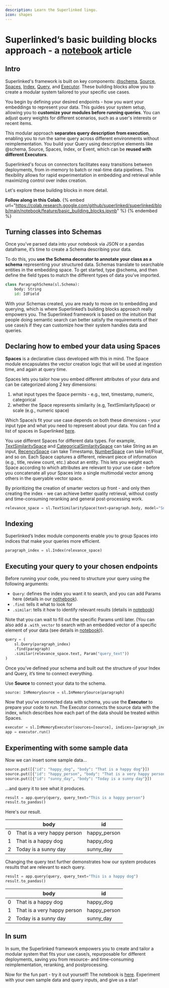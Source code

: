 ```yaml
---
description: Learn the Superlinked lingo.
icon: shapes
---
```



# Superlinked’s basic building blocks approach - a [notebook](https://github.com/superlinked/superlinked/blob/main/notebook/feature/basic_building_blocks.ipynb) article

## Intro

Superlinked's framework is built on key components: [@schema](../reference/common/schema/schema.md), [Source](../reference/dsl/source/index.md), [Spaces](../reference/dsl/space/index.md), [Index](../reference/dsl/index/index.md), [Query](../reference/dsl/query/index.md), and [Executor](../reference/dsl/executor/index.md). These building blocks allow you to create a modular system tailored to your specific use cases.

You begin by defining your desired endpoints - how you want your embeddings to represent your data. This guides your system setup, allowing you to **customize your modules before running queries**. You can adjust query weights for different scenarios, such as a user's interests or recent items.

This modular approach **separates query description from execution**, enabling you to run the same query across different environments without reimplementation. You build your Query using descriptive elements like @schema, Source, Spaces, Index, or Event, which can be **reused with different Executors**.

Superlinked's focus on connectors facilitates easy transitions between deployments, from in-memory to batch or real-time data pipelines. This flexibility allows for rapid experimentation in embedding and retrieval while maximizing control over index creation.

Let's explore these building blocks in more detail.


**Follow along in this Colab.**
{% embed url="https://colab.research.google.com/github/superlinked/superlinked/blob/main/notebook/feature/basic_building_blocks.ipynb" %}
{% endembed %}


## Turning classes into Schemas

Once you’ve parsed data into your notebook via JSON or a pandas dataframe, it’s time to create a Schema describing your data.

To do this, you **use the Schema decorator to annotate your class as a schema** representing your structured data. Schemas translate to searchable entities in the embedding space. To get started, type @schema, and then define the field types to match the different types of data you’ve imported.

```python
class ParagraphSchema(sl.Schema):
    body: String
    id: IdField
```

With your Schemas created, you are ready to move on to embedding and querying, which is where Superlinked’s building blocks approach really empowers you. The Superlinked framework is based on the intuition that people doing semantic search can better satisfy the requirements of their use case/s if they can customize how their system handles data and queries. 

## Declaring how to embed your data using Spaces
**Spaces** is a declarative class developed with this in mind. The Space module encapsulates the vector creation logic that will be used at ingestion time, and again at query time.

Spaces lets you tailor how you embed different attributes of your data and can be categorized along 2 key dimensions:
1. what input types the Space permits - e.g., text, timestamp, numeric, categorical
2. whether the Space represents similarity (e.g, TextSimilaritySpace) or scale (e.g., numeric space)

Which Space/s fit your use case depends on both these dimensions - your input type and what you need to represent about your data. You can find a list of spaces in Superlinked [here](../reference/dsl/space/index.md).

You use different Spaces for different data types. For example, [TextSimilaritySpace](../reference/dsl/space/text_similarity_space.md) and [CategoricalSimilaritySpace](../reference/dsl/space/categorical_similarity_space.md) can take String as an input, [RecencySpace](../reference/dsl/space/recency_space.md) can take Timestamp, [NumberSpace](../reference/dsl/space/number_space.md) can take Int/Float, and so on. Each Space captures a different, relevant piece of information (e.g., title, review count, etc.) about an entity. This lets you weight each Space according to which attributes are relevant to your use case - before you concatenate all your Spaces into a single multimodal vector among others in the queryable vector space.

By prioritizing the creation of smarter vectors up front - and only then creating the index - we can achieve better quality retrieval, without costly and time-consuming reranking and general post-processing work.

```python
relevance_space = sl.TextSimilaritySpace(text=paragraph.body, model="Snowflake/snowflake-arctic-embed-s")
```

## Indexing

Superlinked’s Index module components enable you to group Spaces into indices that make your queries more efficient.

```python
paragraph_index = sl.Index(relevance_space)
```

## Executing your query to your chosen endpoints

Before running your code, you need to structure your query using the following arguments:
- `Query`: defines the index you want it to search, and you can add Params here (details in our [nothebook](https://github.com/superlinked/superlinked/blob/main/notebook/feature/dynamic_parameters.ipynb)).
- `.find`: tells it what to look for
- `.similar`: tells it how to identify relevant results (details in [notebook](https://github.com/superlinked/superlinked/blob/main/notebook/feature/basic_building_blocks.ipynb))

Note that you can wait to fill out the specific Params until later. (You can also add a `.with_vector` to search with an embedded vector of a specific element of your data (see details in [notebook](https://github.com/superlinked/superlinked/blob/main/notebook/feature/query_by_object.ipynb))).

```python
query = (
    sl.Query(paragraph_index)
    .find(paragraph)
    .similar(relevance_space.text, Param("query_text"))
)
```

Once you’ve defined your schema and built out the structure of your Index and Query, it’s time to connect everything.

Use **Source** to connect your data to the schema.

```python
source: InMemorySource = sl.InMemorySource(paragraph)
```

Now that you’ve connected data with schema, you use the **Executor** to prepare your code to run. The Executor connects the source data with the index, which describes how each part of the data should be treated within Spaces.

```python
executor = sl.InMemoryExecutor(sources=[source], indices=[paragraph_index])
app = executor.run()
```

## Experimenting with some sample data

Now we can insert some sample data...

```python
source.put([{"id": "happy_dog", "body": "That is a happy dog"}])
source.put([{"id": "happy_person", "body": "That is a very happy person"}])
source.put([{"id": "sunny_day", "body": "Today is a sunny day"}])
```

...and query it to see what it produces.

```python
result = app.query(query, query_text="This is a happy person")
result.to_pandas()
```

Here's our result.

|  | body | id |
|----|------|------------|
| 0 | That is a very happy person | happy_person |
| 1 | That is a happy dog | happy_dog |
| 2 | Today is a sunny day | sunny_day |



Changing the query text further demonstrates how our system produces results that are relevant to each query.

```python
result = app.query(query, query_text="This is a happy dog")
result.to_pandas()
```

|  | body | id |
|----|------|------------|
| 0 | That is a happy dog | happy_dog |
| 1 | That is a very happy person | happy_person |
| 2 | Today is a sunny day | sunny_day |



## In sum

In sum, the Superlinked framework empowers you to create and tailor a modular system that fits your use case/s, repurposable for different deployments, saving you from resource- and time-consuming reimplementation, reranking, and postprocessing.

Now for the fun part - try it out yourself! The notebook is [here](https://github.com/superlinked/superlinked/blob/main/notebook/feature/basic_building_blocks.ipynb). Experiment with your own sample data and query inputs, and give us a star!
